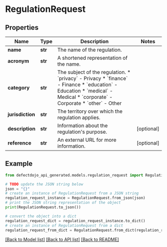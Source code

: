 # RegulationRequest


## Properties

Name | Type | Description | Notes
------------ | ------------- | ------------- | -------------
**name** | **str** | The name of the regulation. | 
**acronym** | **str** | A shortened representation of the name. | 
**category** | **str** | The subject of the regulation.  * &#x60;privacy&#x60; - Privacy * &#x60;finance&#x60; - Finance * &#x60;education&#x60; - Education * &#x60;medical&#x60; - Medical * &#x60;corporate&#x60; - Corporate * &#x60;other&#x60; - Other | 
**jurisdiction** | **str** | The territory over which the regulation applies. | 
**description** | **str** | Information about the regulation&#39;s purpose. | [optional] 
**reference** | **str** | An external URL for more information. | [optional] 

## Example

```python
from defectdojo_api_generated.models.regulation_request import RegulationRequest

# TODO update the JSON string below
json = "{}"
# create an instance of RegulationRequest from a JSON string
regulation_request_instance = RegulationRequest.from_json(json)
# print the JSON string representation of the object
print(RegulationRequest.to_json())

# convert the object into a dict
regulation_request_dict = regulation_request_instance.to_dict()
# create an instance of RegulationRequest from a dict
regulation_request_from_dict = RegulationRequest.from_dict(regulation_request_dict)
```
[[Back to Model list]](../README.md#documentation-for-models) [[Back to API list]](../README.md#documentation-for-api-endpoints) [[Back to README]](../README.md)



